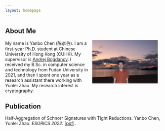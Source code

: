 ```yaml
---
layout: homepage
---
```


## About Me

<img align="right" width="42%" hspace="10" src="./imgs/my_photo.jpg">

My name is Yanbo Chen (陈彦伯). I am a first-year Ph.D. student at Chinese University of Hong Kong (CUHK). My supervisor is [Andrej Bogdanov](http://www.cse.cuhk.edu.hk/~andrejb/). I received my B.Sc. in computer science and technology from Fudan University in 2021, and then I spent one year as a research assistant there working with Yunlei Zhao. My research interest is cryptography.

## Publication

<!-- [The full list of my publications](./full_list.html). -->

Half-Aggregation of Schnorr Signatures with Tight Reductions. Yanbo Chen, Yunlei Zhao. *ESORICS 2022*. [[pdf](http://chen-yan-bo.github.io/files/2022_agg.pdf)].
